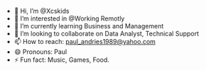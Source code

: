 - 👋 Hi, I’m @Xcskids
- 👀 I’m interested in @Working Remotly
- 🌱 I’m currently learning Business and Management
- 💞️ I’m looking to collaborate on Data Analyst, Technical Support
- 📫 How to reach: paul_andries1989@yahoo.com
- 😄 Pronouns: Paul
- ⚡ Fun fact: Music, Games, Food.

<!---
Xcskids/Xcskids is a ✨ special ✨ repository because its `README.md` (this file) appears on your GitHub profile.
You can click the Preview link to take a look at your changes.
--->

